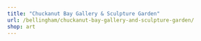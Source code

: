 ```yaml
---
title: "Chuckanut Bay Gallery & Sculpture Garden"
url: /bellingham/chuckanut-bay-gallery-and-sculpture-garden/
shop: art
---
```

